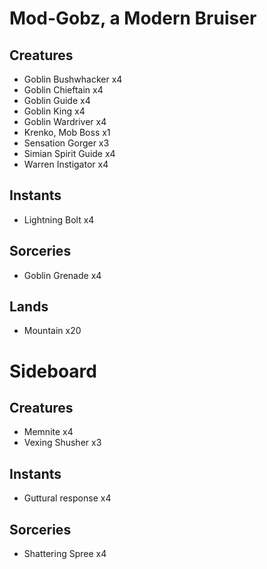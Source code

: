 # Mod-Gobz, a Modern Bruiser
## Creatures
* Goblin Bushwhacker x4
* Goblin Chieftain x4
* Goblin Guide x4
* Goblin King x4
* Goblin Wardriver x4
* Krenko, Mob Boss x1
* Sensation Gorger x3
* Simian Spirit Guide x4
* Warren Instigator x4
## Instants
* Lightning Bolt x4
## Sorceries
* Goblin Grenade x4
## Lands
* Mountain x20
# Sideboard
## Creatures
* Memnite x4
* Vexing Shusher x3
## Instants
* Guttural response x4
## Sorceries
* Shattering Spree x4
